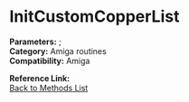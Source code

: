 # InitCustomCopperList

**Parameters:** ;  
**Category:** Amiga routines  
**Compatibility:** Amiga  

**Reference Link:**  
[Back to Methods List](../../SUMMARY.md)
